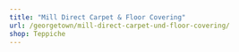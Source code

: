 ```yaml
---
title: "Mill Direct Carpet & Floor Covering"
url: /georgetown/mill-direct-carpet-und-floor-covering/
shop: Teppiche
---
```

